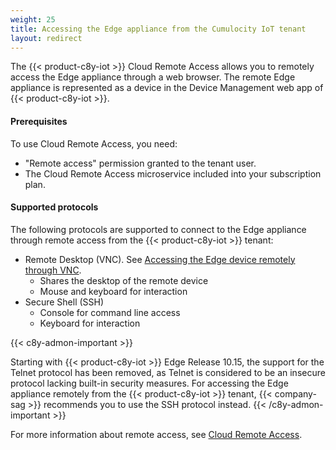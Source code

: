 ```yaml
---
weight: 25
title: Accessing the Edge appliance from the Cumulocity IoT tenant
layout: redirect
---
```


The {{< product-c8y-iot >}} Cloud Remote Access allows you to remotely access the Edge appliance through a web browser. The remote Edge appliance is represented as a device in the Device Management web app of {{< product-c8y-iot >}}.

#### Prerequisites

To use Cloud Remote Access, you need:

* "Remote access" permission granted to the tenant user.
* The Cloud Remote Access microservice included into your subscription plan.

#### Supported protocols

The following protocols are supported to connect to the Edge appliance through remote access from the {{< product-c8y-iot >}} tenant:

* Remote Desktop (VNC). See [Accessing the Edge device remotely through VNC](/edge/remote-connectivity/#accessing-the-edge-appliance-remotely-through-vnc).
  * Shares the desktop of the remote device
  * Mouse and keyboard for interaction
* Secure Shell (SSH)
  * Console for command line access
  * Keyboard for interaction

{{< c8y-admon-important >}}

Starting with {{< product-c8y-iot >}} Edge Release 10.15, the support for the Telnet protocol has been removed, as Telnet is considered to be an insecure protocol lacking built-in security measures. For accessing the Edge appliance remotely from the {{< product-c8y-iot >}} tenant, {{< company-sag >}} recommends you to use the SSH protocol instead.
{{< /c8y-admon-important >}}

For more information about remote access, see [Cloud Remote Access](/cloud-remote-access/cra-general-aspects).
